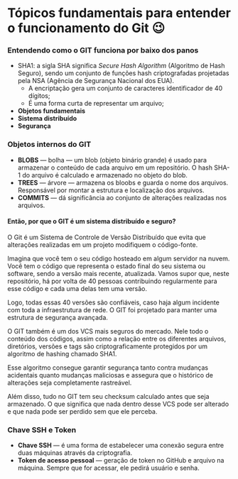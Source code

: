 # Tópicos fundamentais para entender o funcionamento do Git :wink:

### Entendendo como o GIT funciona por baixo dos panos

- SHA1: a sigla SHA significa *Secure Hash Algorithm* (Algoritmo de Hash Seguro), sendo um conjunto de funções hash criptografadas projetadas pela NSA (Agência de Segurança Nacional dos EUA).
  - A encriptação gera um conjunto de caracteres identificador de 40 dígitos;
  - É uma forma curta de representar um arquivo;
- **Objetos fundamentais**
- **Sistema distribuído**
- **Segurança**

### Objetos internos do GIT

- **BLOBS** — bolha — um blob (objeto binário grande) é usado para armazenar o conteúdo de cada arquivo em um repositório. O hash SHA-1 do arquivo é calculado e armazenado no objeto do blob.
- **TREES** — árvore — armazena os bloobs e guarda o nome dos arquivos. Responsável por montar a estrutura e localização dos arquivos.
- **COMMITS** — dá significância ao conjunto de alterações realizadas nos arquivos.

#### Então, por que o GIT é um sistema distribuído e seguro?

O Git é um Sistema de Controle de Versão Distribuído que evita que alterações realizadas em um projeto modifiquem o código-fonte.

Imagina que você tem o seu código hosteado em algum servidor na nuvem. Você tem o código que representa o estado final do seu sistema ou software, sendo a versão mais recente, atualizada. Vamos supor que, neste repositório, há por volta de 40 pessoas contribuindo regularmente para esse código e cada uma delas tem uma versão.

Logo, todas essas 40 versões são confiáveis, caso haja algum incidente com toda a infraestrutura de rede. O GIT foi projetado para manter uma estrutura de segurança avançada.

O GIT também é um dos VCS mais seguros do mercado. Nele todo o conteúdo dos códigos, assim como a relação entre os diferentes arquivos, diretórios, versões e tags são criptograficamente protegidos por um algoritmo de hashing chamado SHA1.

Esse algoritmo consegue garantir segurança tanto contra mudanças acidentais quanto mudanças maliciosas e assegura que o histórico de alterações seja completamente rastreável.

Além disso, tudo no GIT tem seu checksum calculado antes que seja armazenado. O que significa que nada dentro desse VCS pode ser alterado e que nada pode ser perdido sem que ele perceba.

### Chave SSH e Token

- **Chave SSH** — é uma forma de estabelecer uma conexão segura entre duas máquinas através da criptografia.
- **Token de acesso pessoal** — geração de token no GitHub e arquivo na máquina. Sempre que for acessar, ele pedirá usuário e senha.
